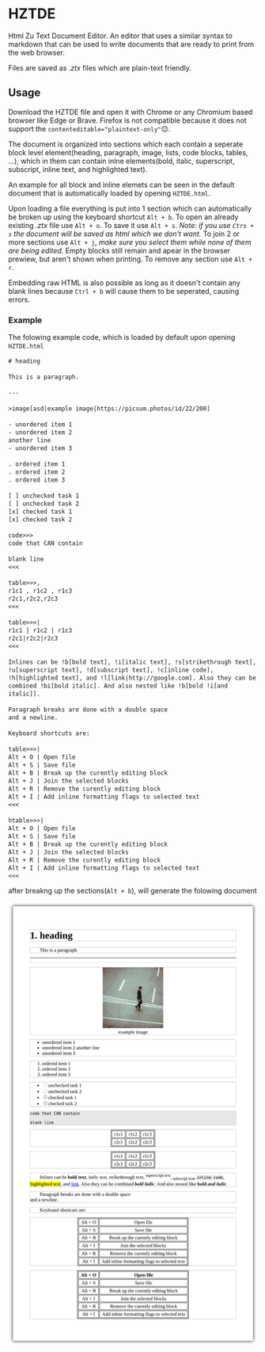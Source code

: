 # HZTDE

Html Zu Text Document Editor. An editor that uses a similar syntax to markdown that can be used to write documents that are ready to print from the web browser.

Files are saved as *.ztx* files which are plain-text friendly.

## Usage

Download the HZTDE file and open it with Chrome or any Chromium based browser like Edge or Brave. Firefox is not compatible because it does not support the `contenteditable="plaintext-only"`😔.

The document is organized into sections which each contain a seperate block level element(heading, paragraph, image, lists, code blocks, tables, ...), which in them can contain inlne elements(bold, italic, superscript, subscript, inline text, and highlighted text).

An example for all block and inline elemets can be seen in the default document that is automatically loaded by opening `HZTDE.html`.

Upon loading a file everything is put into 1 section which can automatically be broken up using the keyboard shortcut `Alt + b`. To open an already existing *.ztx* file use `Alt + o`. To save it use `Alt + s`. *Note: if you use `Ctrs + s` the document will be saved as html which we don't want.* To join 2 or more sections use `Alt + j`, *make sure you select them while none of them are being edited*. Empty blocks still remain and apear in the browser prewiew, but aren't shown when printing. To remove any section use `Alt + r`.

Embedding raw HTML is also possible as long as it doesn't contain any blank lines because `Ctrl + b` will cause them to be seperated, causing errors.

### Example

The folowing example code, which is loaded by default upon opening `HZTDE.html`

```
# heading

This is a paragraph.

---

>image[asd|example image|https://picsum.photos/id/22/200]

- unordered item 1
- unordered item 2
another line
- unordered item 3

. ordered item 1
. ordered item 2
. ordered item 3

[ ] unchecked task 1
[ ] unchecked task 2
[x] checked task 1
[x] checked task 2

code>>>
code that CAN contain

blank line
<<<

table>>>,
r1c1 , r1c2 , r1c3
r2c1,r2c2,r2c3
<<<

table>>>|
r1c1 | r1c2 | r1c3
r2c1|r2c2|r2c3
<<<

Inlines can be !b[bold text], !i[italic text], !s[strikethrough text], !u[superscript text], !d[subscript text], !c[inline code], !h[highlighted text], and !l[link|http://google.com]. Also they can be combined !bi[bold italic]. And also nested like !b[bold !i[and italic]].

Paragraph breaks are done with a double space  
and a newline.

Keyboard shortcuts are:

table>>>|
Alt + O | Open file
Alt + S | Save file
Alt + B | Break up the curently editing block
Alt + J | Join the selected blocks
Alt + R | Remove the curently editing block
Alt + I | Add inline formatting flags to selected text
<<<

htable>>>|
Alt + O | Open file
Alt + S | Save file
Alt + B | Break up the curently editing block
Alt + J | Join the selected blocks
Alt + R | Remove the curently editing block
Alt + I | Add inline formatting flags to selected text
<<<
```

after breakng up the sections(`Alt + b`), will generate the folowing document

![example image](HZTDE_exampledoc.png)
